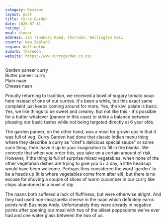 ```yaml
---
category: Reviews
layout: post
title: Curry Garden
date: 2025-07-11
rating: 1
meal: dinner
address: 324 Tinakori Road, Thorndon, Wellington 6011
country: New Zealand
region: Wellington
suburb: Thorndon
website: https://www.currygarden.co.nz/
---  
```

Garden paneer curry  
Butter paneer curry  
Plain naan  
Cheese naan  

Proudly returning to tradition, we received a bowl of sugary tomato soup here instead of one of our curries. It's been a while, but this exact same complaint just keeps coming around for more. Yes, the kiwi palate is basic. Yes, we like things to be sweet and creamy. But not like this - it's possible for a butter whatever (paneer in this case) to strike a balance between pleasing our basic tastes while not being targeted directly at 6 year olds. 

The garden paneer, on the other hand, was a meal for grown ups in that it was full of veg. Curry Garden had done that classic Indian menu thing where they describe a curry as "chef's delicious special sauce" or some such thing, then leave it up to your imagination to fill in the blanks. We concede that when you order this, you take on a certain amount of risk. However, if the thing is full of surprise mixed vegetables, when none of the other vegetarian dishes are trying to give you 5+ a day, a little headsup would have been welcome. Perhaps they considered the word 'garden' to be a heads up (it is where vegetables come from after all), but there is no excuse for shoving a couple of slices of warm cucumber in our curry like chips abandoned in a bowl of dip. 

The naans both suffered a lack of fluffiness, but were otherwise alright. And they had used non-mozzarella cheese in the naan which definitely earns points with Business Andy. Unfortunately they were already in negative points after opening our meal with two of the oiliest poppadoms we've ever had and one water glass between the two of us. 
